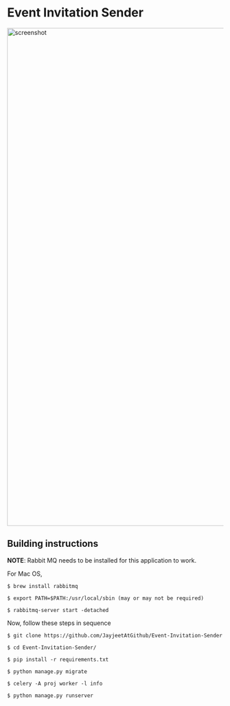 # Event Invitation Sender

<img width="1161" alt="screenshot" src="https://user-images.githubusercontent.com/33978990/68966550-6d9b3100-0804-11ea-919a-469d102acc69.png">

## Building instructions

**NOTE**: Rabbit MQ needs to be installed for this application to work.

For Mac OS,
```
$ brew install rabbitmq

$ export PATH=$PATH:/usr/local/sbin (may or may not be required)

$ rabbitmq-server start -detached
```

Now, follow these steps in sequence
```
$ git clone https://github.com/JayjeetAtGithub/Event-Invitation-Sender

$ cd Event-Invitation-Sender/

$ pip install -r requirements.txt

$ python manage.py migrate

$ celery -A proj worker -l info

$ python manage.py runserver
```
